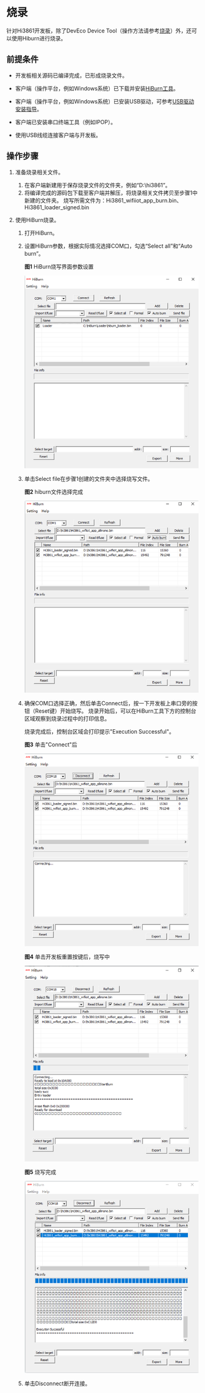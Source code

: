 # 烧录


针对Hi3861开发板，除了DevEco Device Tool（操作方法请参考[烧录](quickstart-ide-3861-burn.md)）外，还可以使用Hiburn进行烧录。


## 前提条件

- 开发板相关源码已编译完成，已形成烧录文件。

- 客户端（操作平台，例如Windows系统）已下载并安装[HiBurn工具](https://gitee.com/hihope_iot/docs/tree/master/HiSpark_WiFi_IoT/Software/tools)。

- 客户端（操作平台，例如Windows系统）已安装USB驱动，可参考[USB驱动安装指导](https://device.harmonyos.com/cn/docs/documentation/guide/hi3861-drivers-0000001058153433)。

- 客户端已安装串口终端工具（例如IPOP）。

- 使用USB线缆连接客户端与开发板。


## 操作步骤

1. 准备烧录相关文件。
   1. 在客户端新建用于保存烧录文件的文件夹，例如“D:\hi3861”。
   2. 将编译完成的源码包下载至客户端并解压，将烧录相关文件拷贝至步骤1中新建的文件夹。
      烧写所需文件为：Hi3861_wifiiot_app_burn.bin、Hi3861_loader_signed.bin

2. 使用HiBurn烧录。
   1. 打开HiBurn。
   2. 设置HiBurn参数，根据实际情况选择COM口，勾选“Select all”和“Auto burn”。
      
      **图1** HiBurn烧写界面参数设置  
      
      ![quickstart-pkg-3861-burn-hiburn](figures/quickstart-pkg-3861-burn-hiburn.png)
      
   3. 单击Select file在步骤1创建的文件夹中选择烧写文件。
      
       **图2** hiburn文件选择完成  
     
       ![quickstart-pkg-3861-burn-selectfile](figures/quickstart-pkg-3861-burn-selectfile.png)
       
   4. 确保COM口选择正确，然后单击Connect后，按一下开发板上串口旁的按钮（Reset键）开始烧写。
       烧录开始后，可以在HiBurn工具下方的控制台区域观察到烧录过程中的打印信息。

       烧录完成后，控制台区域会打印提示"Execution Successful"。

         **图3** 单击"Connect"后  
      
       ![quickstart-pkg-3861-burn-connect](figures/quickstart-pkg-3861-burn-connect.png)

         **图4** 单击开发板重置按键后，烧写中  
      
       ![quickstart-pkg-3861-burn-burning](figures/quickstart-pkg-3861-burn-burning.png)

         **图5** 烧写完成  
      
       ![quickstart-pkg-3861-burn-end](figures/quickstart-pkg-3861-burn-end.png)
       
   5. 单击Disconnect断开连接。
